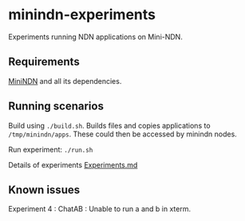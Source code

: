 # minindn-experiments
Experiments running NDN applications on Mini-NDN.

## Requirements
[MiniNDN](https://github.com/named-data/mini-ndn) and all its dependencies.

## Running scenarios
Build using `./build.sh`. Builds files and copies applications to `/tmp/minindn/apps`. These could then be accessed by minindn nodes.

Run experiment: `./run.sh`

Details of experiments [Experiments.md]()

## Known issues
Experiment 4 : ChatAB : Unable to run a and b in xterm.